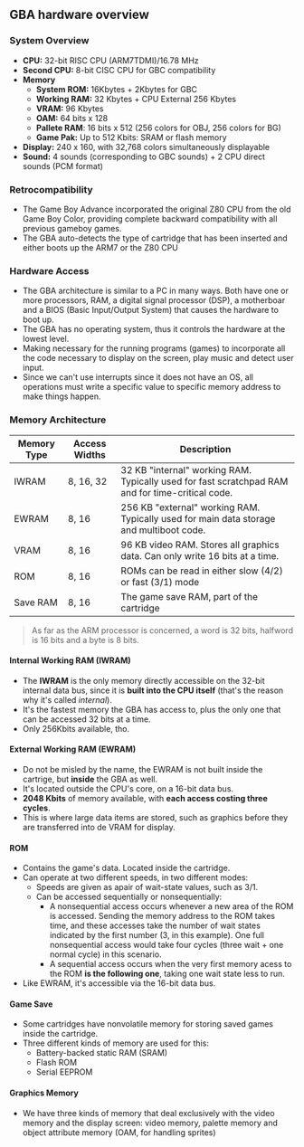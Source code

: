 ## GBA hardware overview

### System Overview

- **CPU:** 32-bit RISC CPU (ARM7TDMI)/16.78 MHz
- **Second CPU:** 8-bit CISC CPU for GBC compatibility
- **Memory**
  - **System ROM:** 16Kbytes + 2Kbytes for GBC
  - **Working RAM:** 32 Kbytes + CPU External 256 Kbytes
  - **VRAM:** 96 Kbytes
  - **OAM:** 64 bits x 128
  - **Pallete RAM**: 16 bits x 512 (256 colors for OBJ, 256 colors for BG)
  - **Game Pak:** Up to 512 Kbits: SRAM or flash memory
- **Display:** 240 x 160, with 32,768 colors simultaneously displayable
- **Sound:** 4 sounds (corresponding to GBC sounds) + 2 CPU direct sounds (PCM format)

### Retrocompatibility

- The Game Boy Advance incorporated the original Z80 CPU from the old Game Boy Color, providing complete backward compatibility with all previous gameboy games.
- The GBA auto-detects the type of cartridge that has been inserted and either boots up the ARM7 or the Z80 CPU

### Hardware Access

- The GBA architecture is similar to a PC in many ways. Both have one or more processors, RAM, a digital signal processor (DSP), a motherboar and a BIOS (Basic Input/Output System) that causes the hardware to boot up.
- The GBA has no operating system, thus it controls the hardware at the lowest level.
- Making necessary for the running programs (games) to incorporate all the code necessary to display on the screen, play music and detect user input.
- Since we can't use interrupts since it does not have an OS, all operations must write a specific value to specific memory address to make things happen.

### Memory Architecture
| Memory Type | Access Widths | Description                                                                                      |
| ----------- | ------------- | ------------------------------------------------------------------------------------------------ |
| IWRAM       | 8, 16, 32     | 32 KB "internal" working RAM. Typically used for fast scratchpad RAM and for time-critical code. |
| EWRAM       | 8, 16         | 256 KB "external" working RAM. Typically used for        main data storage and multiboot code.   |
| VRAM        | 8, 16         | 96 KB video RAM. Stores all graphics data. Can only write 16 bits at a time.                     |
| ROM         | 8, 16         | ROMs can be read in either slow (4/2) or fast (3/1) mode                                         |
| Save RAM    | 8, 16         | The game save RAM, part of the cartridge                                                         |

> As far as the ARM processor is concerned, a word is 32 bits, halfword is 16 bits and a byte is 8 bits.

#### Internal Working RAM (IWRAM)
- The **IWRAM** is the only memory directly accessible on the 32-bit internal data bus, since it is **built into the CPU itself** (that's the reason why it's called *internal*).
- It's the fastest memory the GBA has access to, plus the only one that can be accessed 32 bits at a time.
- Only 256Kbits available, tho.

#### External Working RAM (EWRAM)
- Do not be misled by the name, the EWRAM is not built inside the cartrige, but **inside** the GBA as well.
- It's located outside the CPU's core, on a 16-bit data bus.
- **2048 Kbits** of memory available, with **each access costing three cycles**.
- This is where large data items are stored, such as graphics before they are transferred into de VRAM for display.

#### ROM
- Contains the game's data. Located inside the cartridge.
- Can operate at two different speeds, in two different modes:
  - Speeds are given as apair of wait-state values, such as 3/1.
  - Can be accessed sequentially or nonsequentially:
    - A nonsequential access occurs whenever a new area of the ROM is accessed. Sending the memory address to the ROM takes time, and these accesses take the number of wait states indicated by the first number (3, in this example). One full nonsequential access would take four cycles (three wait + one normal cycle) in this scenario.
    - A sequential access occurs when the very first memory acess to the ROM **is the following one**, taking one wait state less to run.
- Like EWRAM, it's accessible via the 16-bit data bus.

#### Game Save
- Some cartridges have nonvolatile memory for storing saved games inside the cartridge.
- Three different kinds of memory are used for this:
  - Battery-backed static RAM (SRAM)
  - Flash ROM
  - Serial EEPROM

#### Graphics Memory
- We have three kinds of memory that deal exclusively with the video memory and the display screen: video memory, palette memory and object attribute memory (OAM, for handling sprites)

##### 